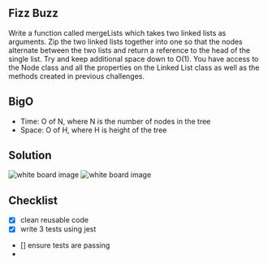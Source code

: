 ## Fizz Buzz
Write a function called mergeLists which takes two linked lists as arguments. Zip the two linked lists together into one so that the nodes alternate between the two lists and return a reference to the head of the single list. Try and keep additional space down to O(1). You have access to the Node class and all the properties on the Linked List class as well as the methods created in previous challenges.

## BigO
- Time: O of N, where N is the number of nodes in the tree
- Space: O of H, where H is height of the tree

## Solution
![white board image](./assets/fizzbuzz1.jpg)
![white board image](./assets/fizzbuzz2.jpg)


## Checklist
- [x] clean reusable code
- [x] write 3 tests using jest
- [] ensure tests are passing
- 


